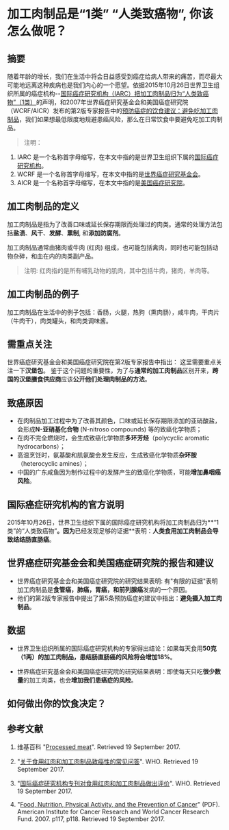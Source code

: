 # 加工肉制品是“1类” “人类致癌物”, 你该怎么做呢？

## 摘要

随着年龄的增长，我们在生活中将会日益感受到癌症给病人带来的痛苦，而尽最大可能地远离这种疾病也是我们内心的一个愿望。依据2015年10月26日世界卫生组织所属的癌症机构--[国际癌症研究机构（IARC）把加工肉制品归为“人类致癌物”（1类）](http://www.who.int/mediacentre/news/releases/2015/cancer-red-meat/zh/#)的声明，和2007年世界癌症研究基金会和美国癌症研究院（WCRF/AICR）发布的第2版专家报告中的[预防癌症的饮食建议：避免吃加工肉制品](http://www.aicr.org/reduce-your-cancer-risk/recommendations-for-cancer-prevention/recommendations_05_red_meat.html)，我们如果想最低限度地规避患癌风险，那么在日常饮食中要避免吃加工肉制品。

> 注明：
>  
1. IARC 是一个名称首字母缩写，在本文中指的是世界卫生组织下属的[国际癌症研究机构](https://www.iarc.fr/)。
2. WCRF 是一个名称首字母缩写，在本文中指的是[世界癌症研究基金会](http://www.wcrf.org/)。
3. AICR 是一个名称首字母缩写，在本文中指的是[美国癌症研究院](http://www.aicr.org/)。

## 加工肉制品的定义
加工肉制品是指为了改善口味或延长保存期限而处理过的肉类。通常的处理方法包括**盐渍**、**风干**、**发酵**、**熏制**, 和**添加防腐剂**。

加工肉制品通常由猪肉或牛肉 (红肉) 组成，也可能包括禽肉，同时也可能包括动物杂碎，和血在内的肉类副产品。

> 注明: 红肉指的是所有哺乳动物的肌肉，其中包括牛肉，猪肉，羊肉等。

## 加工肉制品的例子

加工肉制品在生活中的例子包括：香肠，火腿，热狗（熏肉肠），咸牛肉，干肉片（牛肉干），肉类罐头，和肉类调味酱。

## 需重点关注

世界癌症研究基金会和美国癌症研究院在第2版专家报告中指出： 这里需要重点关注一下**汉堡包**。 鉴于这个问题的重要性，为了与**通常的加工肉制品**区别开来，**跨国的汉堡膳食供应商**应该**公开他们处理肉制品的方法**。

## 致癌原因

- 在肉制品加工过程中为了改善其颜色，口味或延长保存期限添加的亚硝酸盐，会形成**N-亚硝基化合物** (N-nitroso compounds) 等的致癌化学物质；
- 在肉不完全燃烧时，会生成致癌化学物质**多环芳烃**（polycyclic aromatic hydrocarbons）；
- 高温烹饪时，氨基酸和肌氨酸会发生反应，生成致癌化学物质**杂环胺**（heterocyclic amines）；
- 中国的广东咸鱼因为制作过程中的发酵产生的致癌化学物质，可能**增加鼻咽癌风险**。

## 国际癌症研究机构的官方说明 

2015年10月26日，世界卫生组织下属的国际癌症研究机构将加工肉制品归为**“1类”的“人类致癌物”**。因为**已经发现足够的证据**表明：**人类食用加工肉制品会导致结结肠直肠癌**。

## 世界癌症研究基金会和美国癌症研究院的报告和建议

- 世界癌症研究基金会和美国癌症研究院的研究结果表明: 有"有限的证据"表明加工肉制品是**食管癌，肺癌，胃癌，和前列腺癌**发病的一个原因。 
- 他们的第2版专家报告中提出了第5条预防癌症的建议中指出：**避免摄入加工肉制品**。

## 数据

- 世界卫生组织所属的国际癌症研究机构的专家得出结论：如果每天食用**50克（1两）**的加工肉制品，患结肠直肠癌的风险将会**增加18%**。

- 世界癌症研究基金会和美国癌症研究院的研究结果表明：即使每天只吃**很少数量**的加工肉类，也会**增加我们患癌症的风险**。

## 如何做出你的饮食决定？
## 参考文献

1. 维基百科
"[Processed meat](https://en.wikipedia.org/wiki/Processed_meat)". Retrieved 19 September 2017.

2. "[关于食用红肉和加工肉制品致癌性的常见问答](http://www.who.int/features/qa/cancer-red-meat/zh/)". WHO. Retrieved 19 September 2017.

3. "[国际癌症研究机构专刊对食用红肉和加工肉制品做出评价](http://www.who.int/mediacentre/news/releases/2015/cancer-red-meat/zh/#)". WHO. Retrieved 19 September 2017.

4. "[Food, Nutrition, Physical Activity, and the Prevention of Cancer](http://wcrf.org/sites/default/files/Second-Expert-Report.pdf)" (PDF). American Institute for Cancer Research and World Cancer Research Fund. 2007. p117, p118. Retrieved 19 September 2017.





